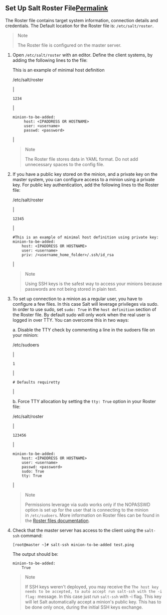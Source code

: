 Set Up Salt Roster File[Permalink](https://linode.com/docs/applications/configuration-management/configure-and-use-salt-ssh/#set-up-salt-roster-file "Permalink")
-----------------------------------------------------------------------------------------------------------------------------------------------------------------

The Roster file contains target system information, connection details and credentials. The Default location for the Roster file is: `/etc/salt/roster`.

> Note
>
> The Roster file is configured on the master server.

1.  Open `/etc/salt/roster` with an editor. Define the client systems, by adding the following lines to the file:

    This is an example of minimal host definition

    /etc/salt/roster

    |

    ```
    1234
    ```

     |

    ```
    minion-to-be-added:
         host: <IPADDRESS OR HOSTNAME>
         user: <username>
         passwd: <password>
    ```

     |

    > Note
    >
    > The Roster file stores data in YAML format. Do not add unnecessary spaces to the config file.

2.  If you have a public key stored on the minion, and a private key on the master system, you can configure access to a minion using a private key. For public key authentication, add the following lines to the Roster file:

    /etc/salt/roster

    |

    ```
    12345
    ```

     |

    ```
    #This is an example of minimal host definition using private key:
    minion-to-be-added:
        host: <IPADDRESS OR HOSTNAME>
        user: <username>
        priv: /<username_home_folder>/.ssh/id_rsa
    ```

     |

    > Note
    >
    > Using SSH keys is the safest way to access your minions because passwords are not being stored in plain text.

3.  To set up connection to a minion as a regular user, you have to configure a few files. In this case Salt will leverage privileges via sudo. In order to use sudo, set `sudo: True` in the `host definition` section of the Roster file. By default sudo will only work when the real user is logged in over TTY. You can overcome this in two ways:

    a. Disable the TTY check by commenting a line in the sudoers file on your minion:

    /etc/sudoers

    |

    ```
    1
    ```

     |

    ```
    # Defaults requiretty
    ```

     |

    b. Force TTY allocation by setting the `tty: True` option in your Roster file:

    /etc/salt/roster

    |

    ```
    123456
    ```

     |

    ```
    minion-to-be-added:
        host: <IPADDRESS OR HOSTNAME>
        user: <username>
        passwd: <password>
        sudo: True
        tty: True
    ```

     |

    > Note
    >
    > Permissions leverage via sudo works only if the NOPASSWD option is set up for the user that is connecting to the minion in `/etc/sudoers`. More information on Roster files can be found in the [Roster files documentation](https://docs.saltstack.com/en/latest/topics/ssh/roster.html#ssh-roster).

4.  Check that the master server has access to the client using the `salt-ssh` command:

    ```
    [root@master ~]# salt-ssh minion-to-be-added test.ping

    ```

    The output should be:

    ```
    minion-to-be-added:
        True

    ```

    > Note
    >
    > If SSH keys weren't deployed, you may receive the `The host key needs to be accepted, to auto accept run salt-ssh with the -i flag:` message. In this case just run `salt-ssh` with -i flag. This key will let Salt automatically accept a minion's public key. This has to be done only once, during the initial SSH keys exchange.
